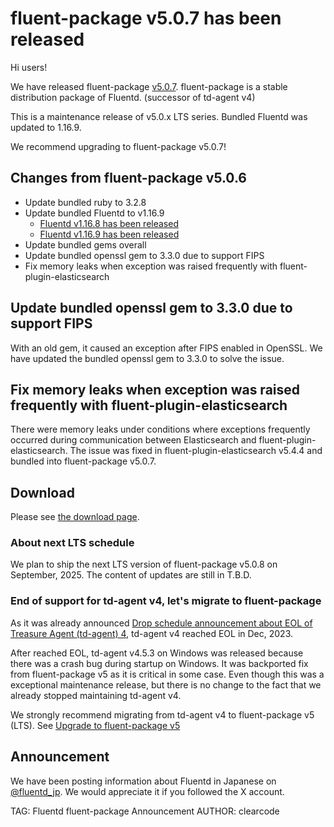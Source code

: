 # fluent-package v5.0.7 has been released

Hi users!

We have released fluent-package [v5.0.7](https://github.com/fluent/fluent-package-builder/releases/tag/v5.0.7).
fluent-package is a stable distribution package of Fluentd. (successor of td-agent v4)

This is a maintenance release of v5.0.x LTS series.
Bundled Fluentd was updated to 1.16.9.

We recommend upgrading to fluent-package v5.0.7!

## Changes from fluent-package v5.0.6

* Update bundled ruby to 3.2.8
* Update bundled Fluentd to v1.16.9
  * [Fluentd v1.16.8 has been released](fluentd-v1.16.8-has-been-released)
  * [Fluentd v1.16.9 has been released](fluentd-v1.16.9-has-been-released)
* Update bundled gems overall
* Update bundled openssl gem to 3.3.0 due to support FIPS
* Fix memory leaks when exception was raised frequently with fluent-plugin-elasticsearch

## Update bundled openssl gem to 3.3.0 due to support FIPS

With an old gem, it caused an exception after FIPS enabled in OpenSSL.
We have updated the bundled openssl gem to 3.3.0 to solve the issue.

## Fix memory leaks when exception was raised frequently with fluent-plugin-elasticsearch

There were memory leaks under conditions where exceptions frequently occurred during communication between Elasticsearch and fluent-plugin-elasticsearch.
The issue was fixed in fluent-plugin-elasticsearch v5.4.4 and bundled into fluent-package v5.0.7.

## Download

Please see [the download page](/download/fluent_package).

### About next LTS schedule

We plan to ship the next LTS version of fluent-package v5.0.8 on September, 2025.
The content of updates are still in T.B.D.

### End of support for td-agent v4, let's migrate to fluent-package

As it was already announced [Drop schedule announcement about EOL of Treasure Agent (td-agent) 4](schedule-for-td-agent-4-eol), td-agent v4 reached EOL in Dec, 2023.

After reached EOL, td-agent v4.5.3 on Windows was released because there was a crash bug during startup on Windows. It was backported fix from fluent-package v5 as
it is critical in some case. Even though this was a exceptional maintenance release, but there is no change to the fact that we already stopped maintaining td-agent v4.

We strongly recommend migrating from td-agent v4 to fluent-package v5 (LTS).
See [Upgrade to fluent-package v5](upgrade-td-agent-v4-to-v5)

## Announcement

We have been posting information about Fluentd in Japanese on [@fluentd_jp](https://x.com/fluentd_jp).
We would appreciate it if you followed the X account.

TAG: Fluentd fluent-package Announcement
AUTHOR: clearcode
